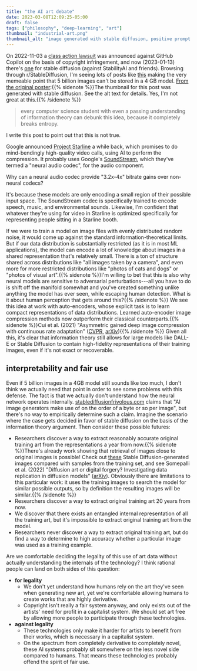 ```yaml
---
title: "the AI art debate"
date: 2023-03-08T12:09:25-05:00
draft: false
tags: ["philosophy", "deep-learning", "art"]
thumbnail: "industrial-art.png"
thumbnail_alt: "image generated with stable diffusion, positive prompt 'artist stands at a conveyor belt in an art factory, quickly painting a piece before moving on to the next blank canvas on the belt' and negative prompt 'blurry, distorted'"
---
```


On 2022-11-03 a [class action lawsuit](https://githubcopilotlitigation.com/) was announced against GitHub Copilot on the basis of copyright infringement, and now (2023-01-13) there's [one](https://web.archive.org/web/20230114170709/https://stablediffusionlitigation.com/) for stable diffusion (against StabilityAI and friends). Browsing through r/StableDiffusion, I'm seeing lots of posts like [this](https://www.reddit.com/r/StableDiffusion/comments/10e13r3/the_lawyers_suing_stable_diffusion_when_you_tell/) making the very memeable point that 5 billion images can't be stored in a 4 GB model. [From the original poster](https://www.reddit.com/r/StableDiffusion/comments/10e13r3/the_lawyers_suing_stable_diffusion_when_you_tell/j4oeny6/?context=3):{{% sidenote %}}The thumbnail for this post was generated with stable diffusion. See the alt text for details. Yes, I'm not great at this.{{% /sidenote %}}

> every computer science student with even a passing understanding of information theory can debunk this idea, because it completely breaks entropy.

I write this post to point out that this is not true.

Google announced [Project Starline](https://blog.google/technology/research/project-starline/) a while back, which promises to do  mind-bendingly high-quality video calls, using AI to perform the compression. It probably uses Google's [SoundStream](https://ai.googleblog.com/2021/08/soundstream-end-to-end-neural-audio.html), which they've termed a "neural audio codec", for the audio component.

Why can a neural audio codec provide "3.2x-4x" bitrate gains over non-neural codecs?

It's because these models are only encoding a small region of their possible input space. The SoundStream codec is specifically trained to encode speech, music, and environmental sounds. Likewise, I'm confident that whatever they're using for video in Starline is optimized specifically for representing people sitting in a Starline booth.

If we were to train a model on image files with evenly distributed random noise, it would come up against the standard information-theoretical limits. But if our data distribution is substantially restricted (as it is in most ML applications), the model can encode a lot of knowledge about images in a shared representation that's relatively small. There is a ton of structure shared across distributions like "all images taken by a camera", and even more for more restricted distributions like "photos of cats and dogs" or "photos of visual art".{{% sidenote %}}I'm willing to bet that this is also why neural models are sensitive to adversarial perturbations---all you have to do is shift off the manifold somewhat and you've created something unlike anything the model has ever seen, while escaping human detection. What is it about human perception that gets around this?{{% /sidenote %}} We see this idea at work with auto-encoders, whose explicit task is to learn compact representations of data distributions. Learned auto-encoder image compression methods now outperform their classical counterparts.{{% sidenote %}}Cui et al. (2021) "Asymmetric gained deep image compression with continuous rate adaptation" ([CVPR](https://openaccess.thecvf.com/content/CVPR2021/html/Cui_Asymmetric_Gained_Deep_Image_Compression_With_Continuous_Rate_Adaptation_CVPR_2021_paper.html), [arXiv](https://arxiv.org/abs/2003.02012)){{% /sidenote %}} Given all this, it's clear that information theory still allows for large models like DALL-E or Stable Diffusion to contain high-fidelity representations of their training images, even if it's not exact or recoverable.

## interpretability and fair use

Even if 5 billion images in a 4GB model still sounds like too much, I don't think we actually need that point in order to see some problems with this defense. The fact is that we actually don't understand how the neural network operates internally. [stablediffusionfrivolous.com](http://www.stablediffusionfrivolous.com/) claims that "AI image generators make use of on the order of a byte or so per image", but there's no way to empirically determine such a claim. Imagine the scenario where the case gets decided in favor of stable diffusion on the basis of the information theory argument. Then consider these possible futures:

- Researchers discover a way to extract reasonably accurate original training art from the representations a year from now.{{% sidenote %}}There's already work showing that retrieval of images close to original images is possible! Check out [these](replication.png) Stable Diffusion-generated images compared with samples from the training set, and see Somepalli et al. (2022) "Diffusion art or digital forgery? Investigating data replication in diffusion models" ([arXiv](https://arxiv.org/abs/2003.02012)). Obviously there are limitations to this particular work: it uses the training images to search the model for similar possible outputs, so by definition the resulting images will be similar.{{% /sidenote %}}
- Researchers discover a way to extract original training art 20 years from now.
- We discover that there exists an entangled internal representation of all the training art, but it's impossible to extract original training art from the model.
- Researchers never discover a way to extract original training art, but do find a way to determine to high accuracy whether a particular image was used as a training example.

Are we comfortable deciding the legality of this use of art data without actually understanding the internals of the technology? I think rational people can land on both sides of this question:

- **for legality**
  - We don't yet understand how humans rely on the art they've seen when generating new art, yet we're comfortable allowing humans to create works that are highly derivative.
  - Copyright isn't really a fair system anyway, and only exists out of the artists' need for profit in a capitalist system. We should set art free by allowing more people to participate through these technologies.
- **against legality**
  - These technologies only make it harder for artists to benefit from their works, which is necessary in a capitalist system.
  - On the spectrum from completely derivative to completely novel, these AI systems probably sit somewhere on the less novel side compared to humans. That means these technologies probably offend the spirit of fair use.
